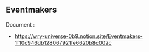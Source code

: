 ## Eventmakers

Document :

- https://wry-universe-0b9.notion.site/Eventmakers-1f10c946db128067921fe6620b8c002c
